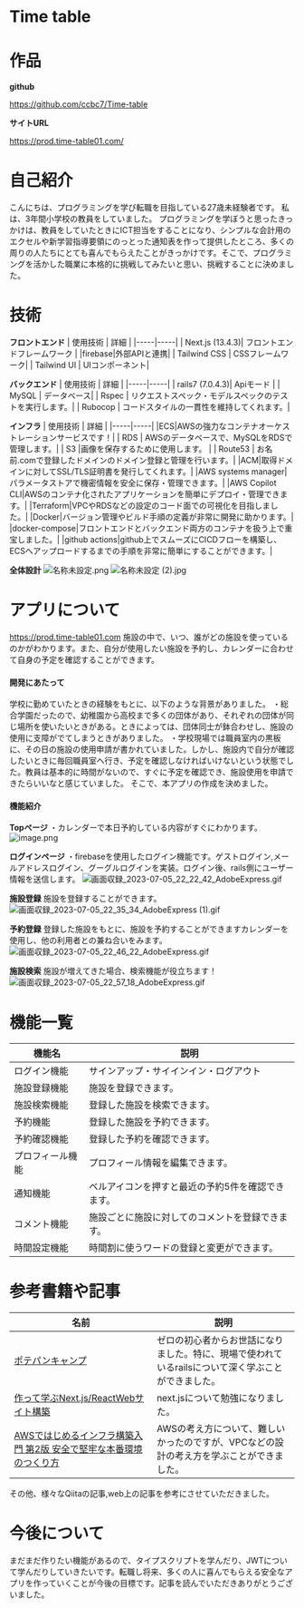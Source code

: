 # Time table

# 作品
**github**

https://github.com/ccbc7/Time-table

**サイトURL**

https://prod.time-table01.com/

# 自己紹介
こんにちは、プログラミングを学び転職を目指している27歳未経験者です。
私は、3年間小学校の教員をしていました。
プログラミングを学ぼうと思ったきっかけは、教員をしていたときにICT担当をすることになり、シンプルな会計用のエクセルや新学習指導要領にのっとった通知表を作って提供したところ、多くの周りの人たちにとても喜んでもらえたことがきっかけです。そこで、プログラミングを活かした職業に本格的に挑戦してみたいと思い、挑戦することに決めました。


# 技術
**フロントエンド**
| 使用技術 | 詳細 |
|-----|-----|
| Next.js (13.4.3)| フロントエンドフレームワーク |
|firebase|外部APIと連携|
| Tailwind CSS | CSSフレームワーク| 
| Tailwind UI | UIコンポーネント| 

**バックエンド**
| 使用技術 | 詳細 |
|-----|-----|
| rails7 (7.0.4.3)|  Apiモード |
| MySQL | データベース| 
| Rspec | リクエストスペック・モデルスペックのテストを実行します。| 
| Rubocop | コードスタイルの一貫性を維持してくれます。| 

**インフラ**
| 使用技術 | 詳細 |
|-----|-----|
|ECS|AWSの強力なコンテナオーケストレーションサービスです！|
| RDS | AWSのデータベースで、MySQLをRDSで管理します。| 
| S3 |画像を保存するために使用します。 | 
| Route53 | お名前.comで登録したドメインのドメイン登録と管理を行います。| 
|ACM|取得ドメインに対してSSL/TLS証明書を発行してくれます。|
|AWS systems manager|パラメータストアで機密情報を安全に保存・管理できます。|
|AWS Copilot CLI|AWSのコンテナ化されたアプリケーションを簡単にデプロイ・管理できます。|
|Terraform|VPCやRDSなどの設定のコード面での可視化を目指しました。|
|Docker|バージョン管理やビルド手順の定義が非常に開発に助かります。|
|docker-compose|フロントエンドとバックエンド両方のコンテナを扱う上で重宝しました。|
|github actions|github上でスムーズにCICDフローを構築し、ECSへアップロードするまでの手順を非常に簡単にすることができます。|

**全体設計**
![名称未設定.png](https://qiita-image-store.s3.ap-northeast-1.amazonaws.com/0/3304584/89523988-8dd7-8a00-86b9-8893eb689d00.png)
![名称未設定 (2).jpg](https://qiita-image-store.s3.ap-northeast-1.amazonaws.com/0/3304584/316f9395-4598-73bc-7944-2e4178d4072e.jpeg)

# アプリについて #
https://prod.time-table01.com
施設の中で、いつ、誰がどの施設を使っているのかがわかります。また、自分が使用したい施設を予約し、カレンダーに合わせて自身の予定を確認することができます。

#### 開発にあたって
学校に勤めていたときの経験をもとに、以下のような背景がありました。
・総合学園だったので、幼稚園から高校まで多くの団体があり、それぞれの団体が同じ場所を使いたいときがある。ときによっては、団体同士が鉢合わせし、施設の使用に支障がでてしまうときがありました。
・学校現場では職員室内の黒板に、その日の施設の使用申請が書かれていました。しかし、施設内で自分が確認したいときに毎回職員室へ行き、予定を確認しなければいけないという状態でした。教員は基本的に時間がないので、すぐに予定を確認でき、施設使用を申請できたらいいなと感じていました。
そこで、本アプリの作成を決めました。

#### 機能紹介
**Topページ**
・カレンダーで本日予約している内容がすぐにわかります。
![image.png](https://qiita-image-store.s3.ap-northeast-1.amazonaws.com/0/3304584/de6f47d9-6292-d265-4251-03cde4efe0d6.png)

**ログインページ**
・firebaseを使用したログイン機能です。ゲストログイン,メールアドレスログイン、グーグルログインを実装。ログイン後、rails側にユーザー情報を送信します。
![画面収録_2023-07-05_22_22_42_AdobeExpress.gif](https://qiita-image-store.s3.ap-northeast-1.amazonaws.com/0/3304584/25975a81-7903-0fb4-5f58-b35f8bdcdbaa.gif)

**施設登録**
施設を登録することができます。
![画面収録_2023-07-05_22_35_34_AdobeExpress (1).gif](https://qiita-image-store.s3.ap-northeast-1.amazonaws.com/0/3304584/c4667a4e-2199-416d-4c96-f2f1d0e34014.gif)

**予約登録**
登録した施設をもとに、施設を予約することができますカレンダーを使用し、他の利用者との兼ね合いをみます。
![画面収録_2023-07-05_22_46_22_AdobeExpress.gif](https://qiita-image-store.s3.ap-northeast-1.amazonaws.com/0/3304584/102470e0-8550-2997-1652-07d5a6f075c3.gif)

**施設検索**
施設が増えてきた場合、検索機能が役立ちます！
![画面収録_2023-07-05_22_57_18_AdobeExpress.gif](https://qiita-image-store.s3.ap-northeast-1.amazonaws.com/0/3304584/b8f7078b-0b83-0bb9-4cb4-bddaff46f420.gif)

# 機能一覧
| 機能名 | 説明 |
|-----|-----|
|ログイン機能|サインアップ・サイインイン・ログアウト|
| 施設登録機能|施設を登録できます。|
| 施設検索機能|登録した施設を検索できます。|
| 予約機能 |登録した施設を予約できます。| 
| 予約確認機能 |登録した予約を確認できます。 | 
|プロフィール機能|プロフィール情報を編集できます。|
| 通知機能 |ベルアイコンを押すと最近の予約5件を確認できます。| 
|コメント機能|施設ごとに施設に対してのコメントを登録できます。|
|時間設定機能|時間割に使うワードの登録と変更ができます。|


# 参考書籍や記事
| 名前 | 説明 |
|-----|-----|
|[ポテパンキャンプ](https://camp.potepan.com/)|ゼロの初心者からお世話になりました。特に、現場で使われているrailsについて深く学ぶことができました。|
|[作って学ぶNext.js/ReactWebサイト構築](https://www.amazon.co.jp/gp/product/B0B5YSFYY9/ref=ppx_yo_dt_b_d_asin_title_o00?ie=UTF8&psc=1)|next.jsについて勉強になりました。|
|[AWSではじめるインフラ構築入門 第2版 安全で堅牢な本番環境のつくり方](https://www.amazon.co.jp/gp/product/B0BN9XD2NQ/ref=ppx_yo_dt_b_d_asin_title_o02?ie=UTF8&psc=1)|AWSの考え方について、難しいかったのですが、VPCなどの設計の考え方を学ぶことができました。|

その他、様々なQiitaの記事,web上の記事を参考にさせていただきました。

# 今後について
まだまだ作りたい機能があるので、タイプスクリプトを学んだり、JWTについて学んだりしていきたいです。転職し将来、多くの人に喜んでもらえる安全なアプリを作っていくことが今後の目標です。記事を読んでいただきありがとうございました。
